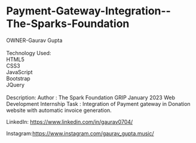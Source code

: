# Payment-Gateway-Integration--The-Sparks-Foundation
OWNER-Gaurav Gupta<br>
<br>
Technology Used:<br>
HTML5<br>
CSS3<br>
JavaScript<br>
Bootstrap<br>
JQuery<br>
<br>
Description: Author : The Spark Foundation GRIP January 2023 Web Development Internship 
Task : Integration of Payment gateway in Donation website with automatic invoice generation.<br>

LinkedIn: https://www.linkedin.com/in/gaurav0704/

Instagram:https://www.instagram.com/gaurav_gupta.music/
